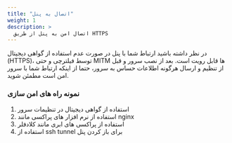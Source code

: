 ```yaml
---
title: "اتصال به پنل"
weight: 1
description: >
  اتصال امن به پنل از طریق HTTPS
---
```


در نظر داشته باشید ارتباط شما با پنل در صورت عدم استفاده از گواهی دیجیتال (HTTPS)، توسط فیلترچی و حتی MITM ها قابل رویت است.
بعد از نصب سرور و قبل از تنظیم و ارسال هرگونه اطلاعات حساس به سرور، حتما از اینکه ارتباط شما با سرور امن است مطمئن شوید.

### نمونه راه های امن سازی
1. استفاده از گواهی دیجیتال در تنظیمات سرور
1. استفاده از نرم افزار های پراکسی مانند nginx
1. استفاده از پراکسی های ابری مانند کلادفلر
1. استفاده از ssh tunnel برای باز کردن پنل